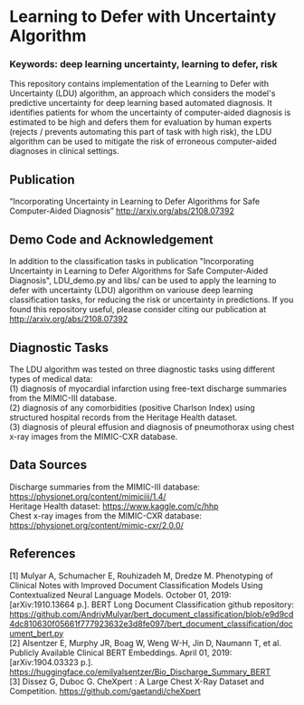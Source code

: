 # Learning to Defer with Uncertainty Algorithm 
### Keywords: deep learning uncertainty, learning to defer, risk
This repository contains implementation of the Learning to Defer with Uncertainty (LDU) algorithm, an approach which considers the model's predictive uncertainty for deep learning based automated diagnosis. It identifies patients for whom the uncertainty of computer-aided diagnosis is estimated to be high and defers them for evaluation by human experts (rejects / prevents automating this part of task with high risk), the LDU algorithm can be used to mitigate the risk of erroneous computer-aided diagnoses in clinical settings.

## Publication
“Incorporating Uncertainty in Learning to Defer Algorithms for Safe Computer-Aided Diagnosis” http://arxiv.org/abs/2108.07392

## Demo Code and Acknowledgement
In addition to the classification tasks in publication "Incorporating Uncertainty in Learning to Defer Algorithms for Safe Computer-Aided Diagnosis", LDU_demo.py and libs/ can be used to apply the learning to defer with uncertainty (LDU) algorithm on variouse deep learning classification tasks, for reducing the risk or uncertainty in predictions.
If you found this repository useful, please consider citing our publication at http://arxiv.org/abs/2108.07392<br />

## Diagnostic Tasks
The LDU algorithm was tested on three diagnostic tasks using different types of medical data:<br />
(1) diagnosis of myocardial infarction using free-text discharge summaries from the MIMIC-III database.<br />
(2) diagnosis of any comorbidities (positive Charlson Index) using structured hospital records from the Heritage Health dataset.<br />
(3) diagnosis of pleural effusion and diagnosis of pneumothorax using chest x-ray images from the MIMIC-CXR database.<br />

## Data Sources
Discharge summaries from the MIMIC-III database: https://physionet.org/content/mimiciii/1.4/ <br />
Heritage Health dataset:  https://www.kaggle.com/c/hhp <br />
Chest x-ray images from the MIMIC-CXR database: https://physionet.org/content/mimic-cxr/2.0.0/ <br />



## References
[1] Mulyar A, Schumacher E, Rouhizadeh M, Dredze M. Phenotyping of Clinical Notes with Improved Document Classification Models Using Contextualized Neural Language Models. October 01, 2019:[arXiv:1910.13664 p.]. BERT Long Document Classification github repository: https://github.com/AndriyMulyar/bert_document_classification/blob/e9d9cd4dc810630f05661f777923632e3d8fe097/bert_document_classification/document_bert.py<br />
[2] Alsentzer E, Murphy JR, Boag W, Weng W-H, Jin D, Naumann T, et al. Publicly Available Clinical
BERT Embeddings. April 01, 2019: [arXiv:1904.03323 p.]. https://huggingface.co/emilyalsentzer/Bio_Discharge_Summary_BERT<br />
[3] Dissez G, Duboc G. CheXpert : A Large Chest X-Ray Dataset and Competition. https://github.com/gaetandi/cheXpert<br />



